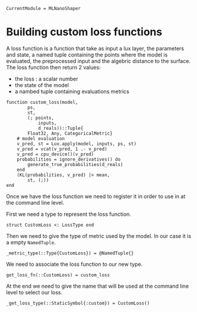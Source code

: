 ```@meta
CurrentModule = MLNanoShaper
```


# Building custom loss functions
A loss function is a function that take as input a lux layer, the parameters and state, a named tuple containing the points where the model is evaluated, the preprocessed input and the algebric distance to the surface.
The loss function then return 2 values:
- the loss : a scalar number
- the state of the model
- a nambed tuple containing evaluations metrics
```
function custom_loss(model,
        ps,
        st,
        (; points,
            inputs,
            d_reals))::Tuple{
        Float32, Any, CategoricalMetric}
    # model evaluation
    v_pred, st = Lux.apply(model, inputs, ps, st)
    v_pred = vcat(v_pred, 1 .- v_pred)
    v_pred = cpu_device()(v_pred)
    probabilities = ignore_derivatives() do
        generate_true_probabilities(d_reals)
    end
    (KL(probabilities, v_pred) |> mean,
        st, (;))
end
```
Once we have the loss function we need to register it in order to use in at the command line level.

First we need a type to represent the loss function.
```
struct CustomLoss <: LossType end
```
Then we need to give the type of metric used by the model. In our case it is a empty `NamedTuple`.
```
_metric_type(::Type{CustomLoss}) = @NamedTuple{}
```
We need to associate the loss function to our new type.
```
get_loss_fn(::CustomLoss) = custom_loss
```
At the end we need to give the name that will be used at the command line level to select our loss.
```
_get_loss_type(::StaticSymbol{:custom}) = CustomLoss()
```
